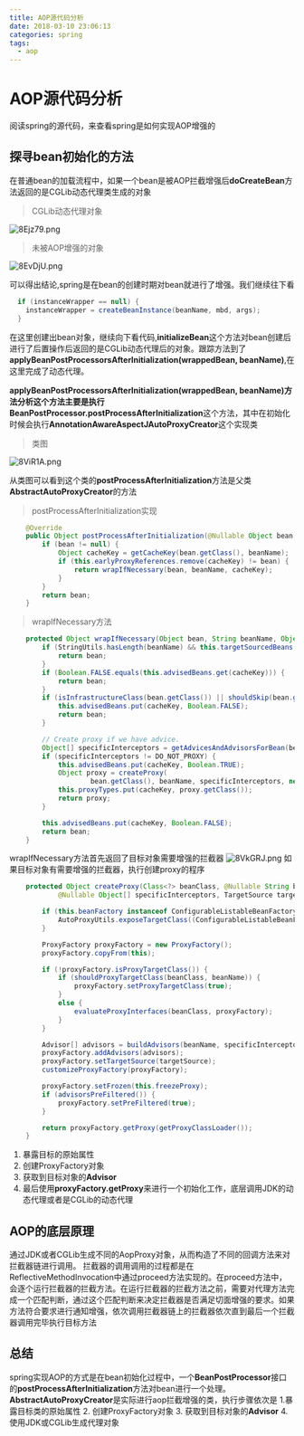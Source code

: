 ```yaml
---
title: AOP源代码分析
date: 2018-03-10 23:06:13
categories: spring
tags:
  - aop
---
```


# AOP源代码分析

阅读spring的源代码，来查看spring是如何实现AOP增强的

## 探寻bean初始化的方法

在普通bean的加载流程中，如果一个bean是被AOP拦截增强后**doCreateBean**方法返回的是CGLib动态代理类生成的对象

>CGLib动态代理对象

![8Ejz79.png](https://s1.ax1x.com/2020/03/11/8Ejz79.png)

>未被AOP增强的对象

![8EvDjU.png](https://s1.ax1x.com/2020/03/11/8EvDjU.png)

可以得出结论,spring是在bean的创建时期对bean就进行了增强。我们继续往下看

```java
  if (instanceWrapper == null) {
    instanceWrapper = createBeanInstance(beanName, mbd, args);
  }
```

在这里创建出bean对象，继续向下看代码,**initializeBean**这个方法对bean创建后进行了后置操作后返回的是CGLib动态代理后的对象。跟踪方法到了**applyBeanPostProcessorsAfterInitialization(wrappedBean, beanName)**,在这里完成了动态代理。

**applyBeanPostProcessorsAfterInitialization(wrappedBean, beanName)**方法分析这个方法主要是执行**BeanPostProcessor.postProcessAfterInitialization**这个方法，其中在初始化时候会执行**AnnotationAwareAspectJAutoProxyCreator**这个实现类

> 类图

![8ViR1A.png](https://s1.ax1x.com/2020/03/11/8ViR1A.png)

从类图可以看到这个类的**postProcessAfterInitialization**方法是父类**AbstractAutoProxyCreator**的方法

> postProcessAfterInitialization实现
```java
	@Override
	public Object postProcessAfterInitialization(@Nullable Object bean, String beanName) {
		if (bean != null) {
			Object cacheKey = getCacheKey(bean.getClass(), beanName);
			if (this.earlyProxyReferences.remove(cacheKey) != bean) {
				return wrapIfNecessary(bean, beanName, cacheKey);
			}
		}
		return bean;
	}
```

> wrapIfNecessary方法
```java
	protected Object wrapIfNecessary(Object bean, String beanName, Object cacheKey) {
		if (StringUtils.hasLength(beanName) && this.targetSourcedBeans.contains(beanName)) {
			return bean;
		}
		if (Boolean.FALSE.equals(this.advisedBeans.get(cacheKey))) {
			return bean;
		}
		if (isInfrastructureClass(bean.getClass()) || shouldSkip(bean.getClass(), beanName)) {
			this.advisedBeans.put(cacheKey, Boolean.FALSE);
			return bean;
		}

		// Create proxy if we have advice.
		Object[] specificInterceptors = getAdvicesAndAdvisorsForBean(bean.getClass(), beanName, null);
		if (specificInterceptors != DO_NOT_PROXY) {
			this.advisedBeans.put(cacheKey, Boolean.TRUE);
			Object proxy = createProxy(
					bean.getClass(), beanName, specificInterceptors, new SingletonTargetSource(bean));
			this.proxyTypes.put(cacheKey, proxy.getClass());
			return proxy;
		}

		this.advisedBeans.put(cacheKey, Boolean.FALSE);
		return bean;
	}

```
wrapIfNecessary方法首先返回了目标对象需要增强的拦截器
![8VkGRJ.png](https://s1.ax1x.com/2020/03/11/8VkGRJ.png)
如果目标对象有需要增强的拦截器，执行创建proxy的程序

```java
	protected Object createProxy(Class<?> beanClass, @Nullable String beanName,
			@Nullable Object[] specificInterceptors, TargetSource targetSource) {

		if (this.beanFactory instanceof ConfigurableListableBeanFactory) {
			AutoProxyUtils.exposeTargetClass((ConfigurableListableBeanFactory) this.beanFactory, beanName, beanClass);
		}

		ProxyFactory proxyFactory = new ProxyFactory();
		proxyFactory.copyFrom(this);

		if (!proxyFactory.isProxyTargetClass()) {
			if (shouldProxyTargetClass(beanClass, beanName)) {
				proxyFactory.setProxyTargetClass(true);
			}
			else {
				evaluateProxyInterfaces(beanClass, proxyFactory);
			}
		}

		Advisor[] advisors = buildAdvisors(beanName, specificInterceptors);
		proxyFactory.addAdvisors(advisors);
		proxyFactory.setTargetSource(targetSource);
		customizeProxyFactory(proxyFactory);

		proxyFactory.setFrozen(this.freezeProxy);
		if (advisorsPreFiltered()) {
			proxyFactory.setPreFiltered(true);
		}

		return proxyFactory.getProxy(getProxyClassLoader());
	}

```

1. 暴露目标的原始属性
2. 创建ProxyFactory对象
3. 获取到目标对象的**Advisor**
4. 最后使用**proxyFactory.getProxy**来进行一个初始化工作，底层调用JDK的动态代理或者是CGLib的动态代理


## AOP的底层原理
通过JDK或者CGLib生成不同的AopProxy对象，从而构造了不同的回调方法来对拦截器链进行调用。
拦截器的调用调用的过程都是在ReflectiveMethodInvocation中通过proceed方法实现的。在proceed方法中，会逐个运行拦截器的拦截方法。在运行拦截器的拦截方法之前，需要对代理方法完成一个匹配判断，通过这个匹配判断来决定拦截器是否满足切面增强的要求。如果方法符合要求进行通知增强，依次调用拦截器链上的拦截器依次直到最后一个拦截器调用完毕执行目标方法


## 总结
spring实现AOP的方式是在bean初始化过程中，一个**BeanPostProcessor**接口的**postProcessAfterInitialization**方法对bean进行一个处理。**AbstractAutoProxyCreator**是实际进行aop拦截增强的类，执行步骤依次是
1.暴露目标类的原始属性
2. 创建ProxyFactory对象
3. 获取到目标对象的**Advisor**
4. 使用JDK或CGLib生成代理对象
